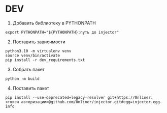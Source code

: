 # DEV

1. Добавить библиотеку в PYTHONPATH
```
export PYTHONPATH="${PYTHONPATH}:путь до injector"
```

2. Поставить зависимости
```
python3.10 -m virtualenv venv
source venv/bin/activate
pip install -r dev_requirements.txt
```

3. Собрать пакет 
```
python -m build
```

4. Поставить пакет
```
pip install --use-deprecated=legacy-resolver git+https://0nliner:<токен авторизации>@github.com/0nliner/injector.git#egg=injector.egg-info
```